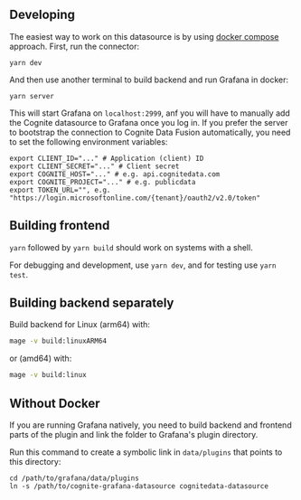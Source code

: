 ## Developing

The easiest way to work on this datasource is by using [docker compose](./docker-compose.yaml) approach. 
First, run the connector:

```
yarn dev
```

And then use another terminal to build backend and run Grafana in docker:

```
yarn server
```

This will start Grafana on `localhost:2999`, anf you will have to manually add the Cognite datasource to Grafana once you log in.
If you prefer the server to bootstrap the connection to Cognite Data Fusion automatically, you need to set the following environment variables:

```
export CLIENT_ID="..." # Application (client) ID
export CLIENT_SECRET="..." # Client secret
export COGNITE_HOST="..." # e.g. api.cognitedata.com
export COGNITE_PROJECT="..." # e.g. publicdata
export TOKEN_URL="", e.g. "https://login.microsoftonline.com/{tenant}/oauth2/v2.0/token"
```

## Building frontend

`yarn` followed by `yarn build` should work on systems with a shell.

For debugging and development, use `yarn dev`, and for testing use `yarn test`.

## Building backend separately
Build backend for Linux (arm64) with:
```bash
mage -v build:linuxARM64
```
or (amd64) with:
```bash
mage -v build:linux
```

## Without Docker

If you are running Grafana natively, you need to build backend and frontend parts of the plugin and link the folder to Grafana's plugin directory.

Run this command to create a symbolic link
in `data/plugins` that points to this directory:

```shell
cd /path/to/grafana/data/plugins
ln -s /path/to/cognite-grafana-datasource cognitedata-datasource
```

